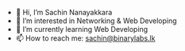 - 👋 Hi, I’m Sachin Nanayakkara
- 👀 I’m interested in Networking & Web Developing
- 🌱 I’m currently learning Web Developing
- 📫 How to reach me: sachin@binarylabs.lk

<!---
SachinNana/SachinNana is a ✨ special ✨ repository because its `README.md` (this file) appears on your GitHub profile.
You can click the Preview link to take a look at your changes.
--->
